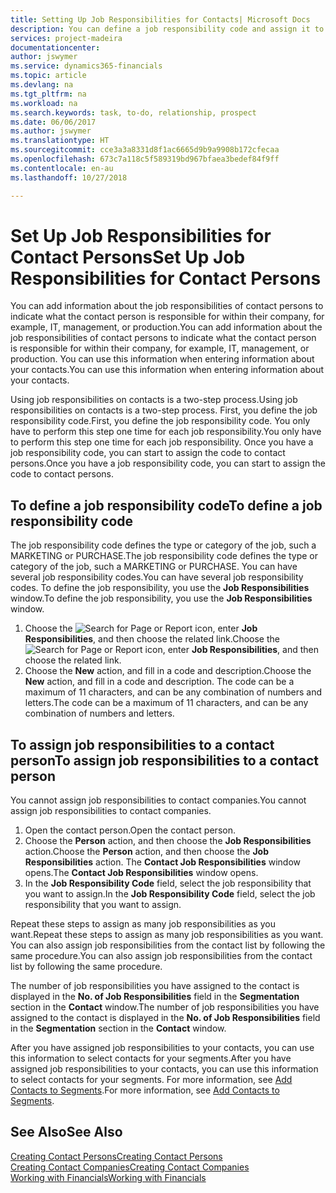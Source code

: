 ```yaml
---
title: Setting Up Job Responsibilities for Contacts| Microsoft Docs
description: You can define a job responsibility code and assign it to a contact to indicate the tasks that your contact is responsible for in their company, for example, IT or production.
services: project-madeira
documentationcenter: 
author: jswymer
ms.service: dynamics365-financials
ms.topic: article
ms.devlang: na
ms.tgt_pltfrm: na
ms.workload: na
ms.search.keywords: task, to-do, relationship, prospect
ms.date: 06/06/2017
ms.author: jswymer
ms.translationtype: HT
ms.sourcegitcommit: cce3a3a8331d8f1ac6665d9b9a9908b172cfecaa
ms.openlocfilehash: 673c7a118c5f589319bd967bfaea3bedef84f9ff
ms.contentlocale: en-au
ms.lasthandoff: 10/27/2018

---
```

# <a name="set-up-job-responsibilities-for-contact-persons"></a><span data-ttu-id="36e5d-103">Set Up Job Responsibilities for Contact Persons</span><span class="sxs-lookup"><span data-stu-id="36e5d-103">Set Up Job Responsibilities for Contact Persons</span></span>
<span data-ttu-id="36e5d-104">You can add information about the job responsibilities of contact persons to indicate what the contact person is responsible for within their company, for example, IT, management, or production.</span><span class="sxs-lookup"><span data-stu-id="36e5d-104">You can add information about the job responsibilities of contact persons to indicate what the contact person is responsible for within their company, for example, IT, management, or production.</span></span> <span data-ttu-id="36e5d-105">You can use this information when entering information about your contacts.</span><span class="sxs-lookup"><span data-stu-id="36e5d-105">You can use this information when entering information about your contacts.</span></span>

<span data-ttu-id="36e5d-106">Using job responsibilities on contacts is a two-step process.</span><span class="sxs-lookup"><span data-stu-id="36e5d-106">Using job responsibilities on contacts is a two-step process.</span></span> <span data-ttu-id="36e5d-107">First, you define the job responsibility code.</span><span class="sxs-lookup"><span data-stu-id="36e5d-107">First, you define the job responsibility code.</span></span> <span data-ttu-id="36e5d-108">You only have to perform this step one time for each job responsibility.</span><span class="sxs-lookup"><span data-stu-id="36e5d-108">You only have to perform this step one time for each job responsibility.</span></span> <span data-ttu-id="36e5d-109">Once you have a job responsibility code, you can start to assign the code to contact persons.</span><span class="sxs-lookup"><span data-stu-id="36e5d-109">Once you have a job responsibility code, you can start to assign the code to contact persons.</span></span>

## <a name="to-define-a-job-responsibility-code"></a><span data-ttu-id="36e5d-110">To define a job responsibility code</span><span class="sxs-lookup"><span data-stu-id="36e5d-110">To define a job responsibility code</span></span>
<span data-ttu-id="36e5d-111">The job responsibility code defines the type or category of the job, such a MARKETING or PURCHASE.</span><span class="sxs-lookup"><span data-stu-id="36e5d-111">The job responsibility code defines the type or category of the job, such a MARKETING or PURCHASE.</span></span> <span data-ttu-id="36e5d-112">You can have several job responsibility codes.</span><span class="sxs-lookup"><span data-stu-id="36e5d-112">You can have several job responsibility codes.</span></span> <span data-ttu-id="36e5d-113">To define the job responsibility, you use the **Job Responsibilities** window.</span><span class="sxs-lookup"><span data-stu-id="36e5d-113">To define the job responsibility, you use the **Job Responsibilities** window.</span></span>

1. <span data-ttu-id="36e5d-114">Choose the ![Search for Page or Report](media/ui-search/search_small.png "Search for Page or Report icon") icon, enter **Job Responsibilities**, and then choose the related link.</span><span class="sxs-lookup"><span data-stu-id="36e5d-114">Choose the ![Search for Page or Report](media/ui-search/search_small.png "Search for Page or Report icon") icon, enter **Job Responsibilities**, and then choose the related link.</span></span>
2. <span data-ttu-id="36e5d-115">Choose the **New** action, and fill in a code and description.</span><span class="sxs-lookup"><span data-stu-id="36e5d-115">Choose the **New** action, and fill in a code and description.</span></span> <span data-ttu-id="36e5d-116">The code can be a maximum of 11 characters, and can be any combination of numbers and letters.</span><span class="sxs-lookup"><span data-stu-id="36e5d-116">The code can be a maximum of 11 characters, and can be any combination of numbers and letters.</span></span>

## <a name="to-assign-job-responsibilities-to-a-contact-person"></a><span data-ttu-id="36e5d-117">To assign job responsibilities to a contact person</span><span class="sxs-lookup"><span data-stu-id="36e5d-117">To assign job responsibilities to a contact person</span></span>
<span data-ttu-id="36e5d-118">You cannot assign job responsibilities to contact companies.</span><span class="sxs-lookup"><span data-stu-id="36e5d-118">You cannot assign job responsibilities to contact companies.</span></span>

1. <span data-ttu-id="36e5d-119">Open the contact person.</span><span class="sxs-lookup"><span data-stu-id="36e5d-119">Open the contact person.</span></span>
2. <span data-ttu-id="36e5d-120">Choose the **Person** action, and then choose the **Job Responsibilities** action.</span><span class="sxs-lookup"><span data-stu-id="36e5d-120">Choose the **Person** action, and then choose the **Job Responsibilities** action.</span></span> <span data-ttu-id="36e5d-121">The **Contact Job Responsibilities** window opens.</span><span class="sxs-lookup"><span data-stu-id="36e5d-121">The **Contact Job Responsibilities** window opens.</span></span>
3. <span data-ttu-id="36e5d-122">In the **Job Responsibility Code** field, select the job responsibility that you want to assign.</span><span class="sxs-lookup"><span data-stu-id="36e5d-122">In the **Job Responsibility Code** field, select the job responsibility that you want to assign.</span></span>

<span data-ttu-id="36e5d-123">Repeat these steps to assign as many job responsibilities as you want.</span><span class="sxs-lookup"><span data-stu-id="36e5d-123">Repeat these steps to assign as many job responsibilities as you want.</span></span> <span data-ttu-id="36e5d-124">You can also assign job responsibilities from the contact list by following the same procedure.</span><span class="sxs-lookup"><span data-stu-id="36e5d-124">You can also assign job responsibilities from the contact list by following the same procedure.</span></span>

<span data-ttu-id="36e5d-125">The number of job responsibilities you have assigned to the contact is displayed in the **No. of Job Responsibilities** field in the **Segmentation** section in the **Contact** window.</span><span class="sxs-lookup"><span data-stu-id="36e5d-125">The number of job responsibilities you have assigned to the contact is displayed in the **No. of Job Responsibilities** field in the **Segmentation** section in the **Contact** window.</span></span>

<span data-ttu-id="36e5d-126">After you have assigned job responsibilities to your contacts, you can use this information to select contacts for your segments.</span><span class="sxs-lookup"><span data-stu-id="36e5d-126">After you have assigned job responsibilities to your contacts, you can use this information to select contacts for your segments.</span></span> <span data-ttu-id="36e5d-127">For more information, see [Add Contacts to Segments](marketing-add-contact-segment.md).</span><span class="sxs-lookup"><span data-stu-id="36e5d-127">For more information, see [Add Contacts to Segments](marketing-add-contact-segment.md).</span></span>

## <a name="see-also"></a><span data-ttu-id="36e5d-128">See Also</span><span class="sxs-lookup"><span data-stu-id="36e5d-128">See Also</span></span>
[<span data-ttu-id="36e5d-129">Creating Contact Persons</span><span class="sxs-lookup"><span data-stu-id="36e5d-129">Creating Contact Persons</span></span>](marketing-create-contact-persons.md)  
[<span data-ttu-id="36e5d-130">Creating Contact Companies</span><span class="sxs-lookup"><span data-stu-id="36e5d-130">Creating Contact Companies</span></span>](marketing-create-contact-companies.md)  
[<span data-ttu-id="36e5d-131">Working with Financials</span><span class="sxs-lookup"><span data-stu-id="36e5d-131">Working with Financials</span></span>](ui-work-product.md)


